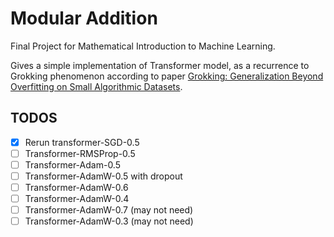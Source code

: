 # Modular Addition

Final Project for Mathematical Introduction to Machine Learning.

Gives a simple implementation of Transformer model, as a recurrence to Grokking phenomenon according to paper [Grokking: Generalization Beyond Overfitting on Small Algorithmic Datasets](https://arxiv.org/abs/2201.02177).

## TODOS

- [x] Rerun transformer-SGD-0.5
- [ ] Transformer-RMSProp-0.5
- [ ] Transformer-Adam-0.5
- [ ] Transformer-AdamW-0.5 with dropout
- [ ] Transformer-AdamW-0.6
- [ ] Transformer-AdamW-0.4
- [ ] Transformer-AdamW-0.7 (may not need)
- [ ] Transformer-AdamW-0.3 (may not need)

